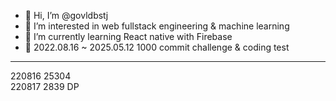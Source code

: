 - 👋 Hi, I’m @govldbstj
- 👀 I’m interested in web fullstack engineering & machine learning
- 🌱 I’m currently learning React native with Firebase
- 💞️ 2022.08.16 ~ 2025.05.12 1000 commit challenge & coding test
------------------------------------------------------------------------
220816 25304<br/>
220817 2839 DP<br/>
<!---
govldbstj/govldbstj is a ✨ special ✨ repository because its `README.md` (this file) appears on your GitHub profile.
You can click the Preview link to take a look at your changes.
--->
